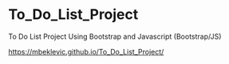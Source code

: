 # To_Do_List_Project
To Do List Project Using Bootstrap and Javascript (Bootstrap/JS)


https://mbeklevic.github.io/To_Do_List_Project/
